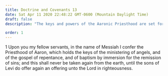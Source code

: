 ```yaml
---
title: Doctrine and Covenants 13
date: Sat Apr 11 2020 22:48:22 GMT-0600 (Mountain Daylight Time)
draft: false
description: "The keys and powers of the Aaronic Priesthood are set forth."

order: 1
---
```

    
1 Upon you my fellow servants, in the name of Messiah I confer the Priesthood of Aaron, which holds the keys of the ministering of angels, and of the gospel of repentance, and of baptism by immersion for the remission of sins; and this shall never be taken again from the earth, until the sons of Levi do offer again an offering unto the Lord in righteousness.
